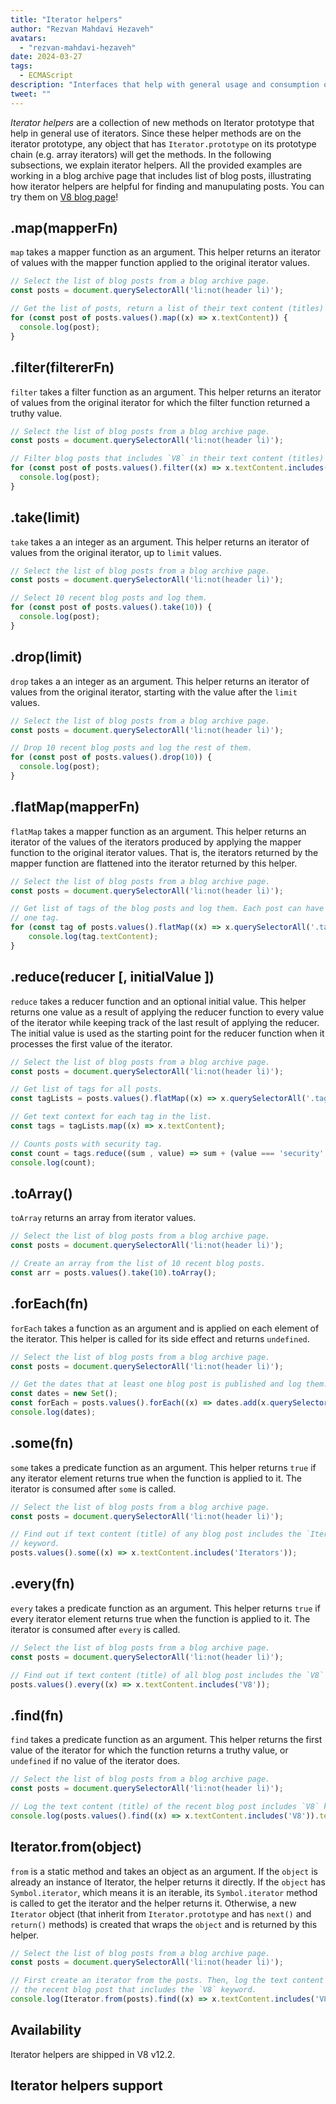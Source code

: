 ```yaml
---
title: "Iterator helpers"
author: "Rezvan Mahdavi Hezaveh"
avatars: 
  - "rezvan-mahdavi-hezaveh"
date: 2024-03-27
tags: 
  - ECMAScript
description: "Interfaces that help with general usage and consumption of iterators."
tweet: ""
---
```


*Iterator helpers* are a collection of new methods on Iterator prototype that help in general use of iterators. Since these helper methods are on the iterator prototype, any object that has `Iterator.prototype` on its prototype chain (e.g. array iterators) will get the methods. In the following subsections, we explain iterator helpers. All the provided examples are working in a blog archive page that includes list of blog posts, illustrating how iterator helpers are helpful for finding and manupulating posts. You can try them on [V8 blog page](https://v8.dev/blog)!

<!--truncate-->

## .map(mapperFn)

`map` takes a mapper function as an argument. This helper returns an iterator of values with the mapper function applied to the original iterator values.

```javascript
// Select the list of blog posts from a blog archive page.
const posts = document.querySelectorAll('li:not(header li)');

// Get the list of posts, return a list of their text content (titles) and log them.
for (const post of posts.values().map((x) => x.textContent)) {
  console.log(post);
}
```

## .filter(filtererFn)

`filter` takes a filter function as an argument. This helper returns an iterator of values from the original iterator for which the filter function returned a truthy value.

```javascript
// Select the list of blog posts from a blog archive page.
const posts = document.querySelectorAll('li:not(header li)');

// Filter blog posts that includes `V8` in their text content (titles) and log them.
for (const post of posts.values().filter((x) => x.textContent.includes('V8'))) {
  console.log(post);
} 
```

## .take(limit)

`take` takes a an integer as an argument. This helper returns an iterator of values from the original iterator, up to `limit` values.

```javascript
// Select the list of blog posts from a blog archive page.
const posts = document.querySelectorAll('li:not(header li)');

// Select 10 recent blog posts and log them.
for (const post of posts.values().take(10)) {
  console.log(post);
}
```

## .drop(limit)

`drop` takes a an integer as an argument. This helper returns an iterator of values from the original iterator, starting with the value after the `limit` values.

```javascript
// Select the list of blog posts from a blog archive page.
const posts = document.querySelectorAll('li:not(header li)');

// Drop 10 recent blog posts and log the rest of them.
for (const post of posts.values().drop(10)) {
  console.log(post);
}
```

## .flatMap(mapperFn)

`flatMap` takes a mapper function as an argument. This helper returns an iterator of the values of the iterators produced by applying the mapper function to the original iterator values. That is, the iterators returned by the mapper function are flattened into the iterator returned by this helper.

```javascript
// Select the list of blog posts from a blog archive page.
const posts = document.querySelectorAll('li:not(header li)');

// Get list of tags of the blog posts and log them. Each post can have more than
// one tag.
for (const tag of posts.values().flatMap((x) => x.querySelectorAll('.tag').values())) {
    console.log(tag.textContent);
}
```

## .reduce(reducer [, initialValue ])

`reduce` takes a reducer function and an optional initial value. This helper returns one value as a result of applying the reducer function to every value of the iterator while keeping track of the last result of applying the reducer. The initial value is used as the starting point for the reducer function when it processes the first value of the iterator.

```javascript
// Select the list of blog posts from a blog archive page.
const posts = document.querySelectorAll('li:not(header li)');

// Get list of tags for all posts.
const tagLists = posts.values().flatMap((x) => x.querySelectorAll('.tag').values());

// Get text context for each tag in the list.
const tags = tagLists.map((x) => x.textContent);

// Counts posts with security tag.
const count = tags.reduce((sum , value) => sum + (value === 'security' ? 1 : 0), 0);
console.log(count);
```

## .toArray()

`toArray` returns an array from iterator values. 

```javascript
// Select the list of blog posts from a blog archive page.
const posts = document.querySelectorAll('li:not(header li)');

// Create an array from the list of 10 recent blog posts.
const arr = posts.values().take(10).toArray();
```

## .forEach(fn)

`forEach` takes a function as an argument and is applied on each element of the iterator. This helper is called for its side effect and returns `undefined`.

```javascript
// Select the list of blog posts from a blog archive page.
const posts = document.querySelectorAll('li:not(header li)');

// Get the dates that at least one blog post is published and log them.
const dates = new Set();
const forEach = posts.values().forEach((x) => dates.add(x.querySelector('time')));
console.log(dates);
```

## .some(fn)

`some` takes a predicate function as an argument. This helper returns `true` if any iterator element returns true when the function is applied to it. The iterator is consumed after `some` is called.

```javascript
// Select the list of blog posts from a blog archive page.
const posts = document.querySelectorAll('li:not(header li)');

// Find out if text content (title) of any blog post includes the `Iterators`
// keyword.
posts.values().some((x) => x.textContent.includes('Iterators'));
```

## .every(fn)

`every` takes a predicate function as an argument. This helper returns `true` if every iterator element returns true when the function is applied to it. The iterator is consumed after `every` is called.

```javascript
// Select the list of blog posts from a blog archive page.
const posts = document.querySelectorAll('li:not(header li)');

// Find out if text content (title) of all blog post includes the `V8` keyword.
posts.values().every((x) => x.textContent.includes('V8'));
```

## .find(fn)

`find` takes a predicate function as an argument. This helper returns the first value of the iterator for which the function returns a truthy value, or `undefined` if no value of the iterator does.

```javascript
// Select the list of blog posts from a blog archive page.
const posts = document.querySelectorAll('li:not(header li)');

// Log the text content (title) of the recent blog post includes `V8` keyword.
console.log(posts.values().find((x) => x.textContent.includes('V8')).textContent);
```

## Iterator.from(object)

`from` is a static method and takes an object as an argument. If the `object` is already an instance of Iterator, the helper returns it directly. If the `object` has `Symbol.iterator`, which means it is an iterable, its `Symbol.iterator` method is called to get the iterator and the helper returns it. Otherwise, a new `Iterator` object (that inherit from `Iterator.prototype` and has `next()` and `return()` methods) is created that wraps the `object` and is returned by this helper.

```javascript
// Select the list of blog posts from a blog archive page.
const posts = document.querySelectorAll('li:not(header li)');

// First create an iterator from the posts. Then, log the text content (title) of 
// the recent blog post that includes the `V8` keyword.
console.log(Iterator.from(posts).find((x) => x.textContent.includes('V8')).textContent);
```

## Availability

Iterator helpers are shipped in V8 v12.2.

## Iterator helpers support

<feature-support chrome="122 https://chromestatus.com/feature/5102502917177344"
                 firefox="no https://bugzilla.mozilla.org/show_bug.cgi?id=1568906"
                 safari="no https://bugs.webkit.org/show_bug.cgi?id=248650" 
                 nodejs="no"
                 babel="yes https://github.com/zloirock/core-js#iterator-helpers"></feature-support>
